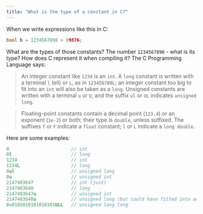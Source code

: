 ```yaml
---
title: "What is the type of a constant in C?"
---
```


When we write expressions like this in C:

```c
bool b = 1234567890 > 09876;
```

What are the types of those constants? The number `1234567890` - what is its type? How does C represent it when compiling it? The C Programming Language says:

> An integer constant like `1234` is an `int`. A `long` constant is written with a terminal `l` (ell) or
`L`, as in `123456789L`; an integer constant too big to fit into an `int` will also be taken as a `long`.
Unsigned constants are written with a terminal `u` or `U`, and the suffix `ul` or `UL` indicates
`unsigned long`.

> Floating-point constants contain a decimal point (`123.4`) or an exponent (`1e-2`) or both; their
type is `double`, unless suffixed. The suffixes `f` or `F` indicate a `float` constant; `l` or `L` indicate
a `long double`.

Here are some examples:

```c
0                       // int
0l                      // long
1234                    // int
1234L                   // long
0ul                     // unsigned long
0u                      // unsigned int
2147483647              // int (just)
2147483648              // long
2147483647u             // unsigned int
2147483648u             // unsigned long (but could have fitted into an unsigned int)
0x0101010101010101ULL   // unsigned long long
```
